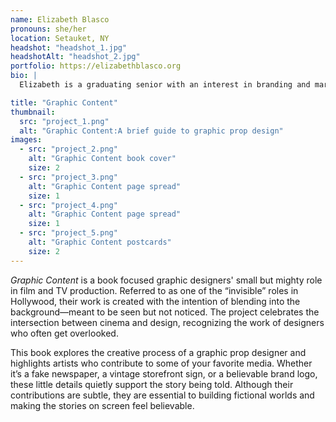 ```yaml
---
name: Elizabeth Blasco
pronouns: she/her
location: Setauket, NY
headshot: "headshot_1.jpg"
headshotAlt: "headshot_2.jpg"
portfolio: https://elizabethblasco.org
bio: |
  Elizabeth is a graduating senior with an interest in branding and marketing, and a newfound interest in CAD and digital design. She loves music, movies, and spending time with her friends and family.

title: "Graphic Content"
thumbnail:
  src: "project_1.png"
  alt: "Graphic Content:A brief guide to graphic prop design"
images:
  - src: "project_2.png"
    alt: "Graphic Content book cover"
    size: 2
  - src: "project_3.png"
    alt: "Graphic Content page spread"
    size: 1
  - src: "project_4.png"
    alt: "Graphic Content page spread"
    size: 1
  - src: "project_5.png"
    alt: "Graphic Content postcards"
    size: 2
---
```


_Graphic Content_ is a book focused graphic designers' small but mighty role in film and TV production. Referred to as one of the “invisible” roles in Hollywood, their work is created with the intention of blending into the background—meant to be seen but not noticed. The project celebrates the intersection between cinema and design, recognizing the work of designers who often get overlooked.

This book explores the creative process of a graphic prop designer and highlights artists who contribute to some of your favorite media. Whether it’s a fake newspaper, a vintage storefront sign, or a believable brand logo, these little details quietly support the story being told. Although their contributions are subtle, they are essential to building fictional worlds and making the stories on screen feel believable.

